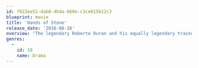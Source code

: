 ```yaml
---
id: f822ee52-dab8-4b4a-b60e-c3ce015b12c3
blueprint: movie
title: 'Hands of Stone'
release_date: '2016-08-26'
overview: "The legendary Roberto Duran and his equally legendary trainer Ray Arcel change each other's lives."
genres:
  -
    id: 18
    name: Drama
---
```

